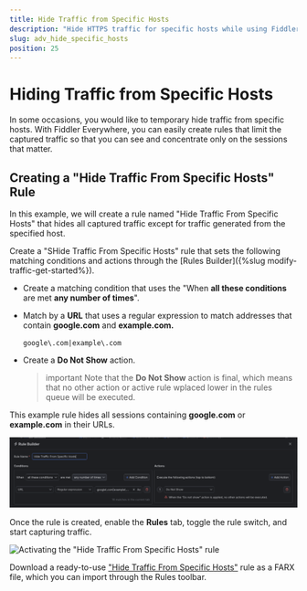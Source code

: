```yaml
---
title: Hide Traffic from Specific Hosts
description: "Hide HTTPS traffic for specific hosts while using Fiddler's rules."
slug: adv_hide_specific_hosts
position: 25
---
```


# Hiding Traffic from Specific Hosts

In some occasions, you would like to temporary hide traffic from specific hosts. With Fiddler Everywhere, you can easily create rules that limit the captured traffic so that you can see and concentrate only on the sessions that matter.


## Creating a "Hide Traffic From Specific Hosts" Rule

In this example, we will create a rule named "Hide Traffic From Specific Hosts" that hides all captured traffic except for traffic generated from the specified host.

Create a "SHide Traffic From Specific Hosts" rule that sets the following matching conditions and actions through the [Rules Builder]({%slug modify-traffic-get-started%}).

- Create a matching condition that uses the "When **all these conditions** are met **any number of times**". 

- Match by a **URL** that uses a regular expression to match addresses that contain **google.com** and  **example.com.**

    ```regex
    google\.com|example\.com
    ```

- Create a **Do Not Show** action.

    >important Note that the **Do Not Show** action is final, which means that no other action or active rule wplaced lower in the rules queue will be executed.

This example rule hides all sessions containing **google.com** or **example.com** in their URLs.

![Creating "Hide Traffic From Specific Hosts" rule](../../images/advanced/adv-hide-specific-hosts.png)

Once the rule is created, enable the **Rules** tab, toggle the rule switch, and start capturing traffic.

![Activating the "Hide Traffic From Specific Hosts" rule](../../images/advanced/adv-hide-specific-host-active.png)

Download a ready-to-use <a href="https://github.com/telerik/fiddler-everywhere/tree/master/rules/hide-specific-hosts" target="_blank">"Hide Traffic From Specific Hosts"</a> rule as a FARX file, which you can import through the Rules toolbar.

 